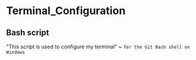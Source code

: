 # Terminal_Configuration

## Bash script

"This script is used to configure my terminal"
~ `for the Git Bash shell on Windows`
